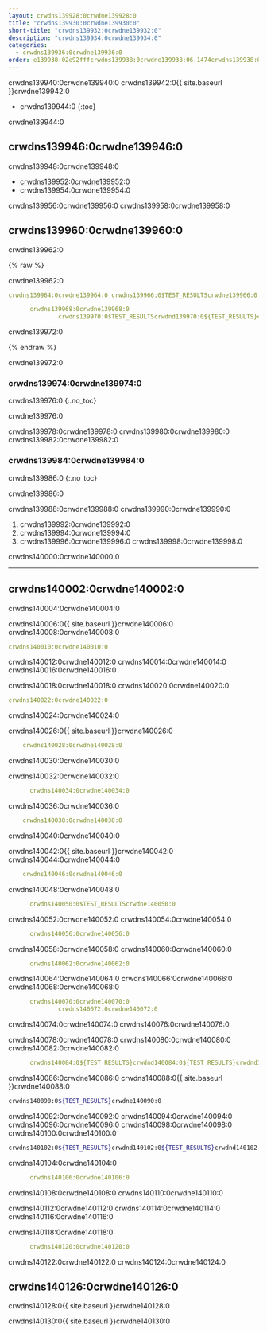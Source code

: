 ```yaml
---
layout: crwdns139928:0crwdne139928:0
title: "crwdns139930:0crwdne139930:0"
short-title: "crwdns139932:0crwdne139932:0"
description: "crwdns139934:0crwdne139934:0"
categories:
  - crwdns139936:0crwdne139936:0
order: e139938:02e92fffcrwdns139938:0crwdne139938:06.1474crwdns139938:0crwdne139938:09crwdns139938:0crwdne139938:08crwdns139938:0crwdne139938:0
---
```

crwdns139940:0crwdne139940:0 crwdns139942:0{{ site.baseurl }}crwdne139942:0

- crwdns139944:0
{:toc}

crwdne139944:0

## crwdns139946:0crwdne139946:0

crwdns139948:0crwdne139948:0

- <a href="crwdns139950:0crwdne139950:0" target="_blank">crwdns139952:0crwdne139952:0</a>
- crwdns139954:0crwdne139954:0

crwdns139956:0crwdne139956:0 crwdns139958:0crwdne139958:0

## crwdns139960:0crwdne139960:0

crwdns139962:0

{% raw %}

crwdne139962:0

```yaml
crwdns139964:0crwdne139964:0 crwdns139966:0$TEST_RESULTScrwdne139966:0

      crwdns139968:0crwdne139968:0
              crwdns139970:0$TEST_RESULTScrwdnd139970:0${TEST_RESULTS}crwdnd139970:0${TEST_RESULTS}crwdnd139970:0${TEST_RESULTS}crwdne139970:0
```

crwdns139972:0

{% endraw %}

crwdne139972:0

### crwdns139974:0crwdne139974:0

crwdns139976:0
{:.no_toc}

crwdne139976:0

crwdns139978:0crwdne139978:0 crwdns139980:0crwdne139980:0 crwdns139982:0crwdne139982:0

### crwdns139984:0crwdne139984:0

crwdns139986:0
{:.no_toc}

crwdne139986:0

crwdns139988:0crwdne139988:0 crwdns139990:0crwdne139990:0

1. crwdns139992:0crwdne139992:0
2. crwdns139994:0crwdne139994:0
3. crwdns139996:0crwdne139996:0 crwdns139998:0crwdne139998:0

crwdns140000:0crwdne140000:0

* * *

## crwdns140002:0crwdne140002:0

crwdns140004:0crwdne140004:0

crwdns140006:0{{ site.baseurl }}crwdne140006:0 crwdns140008:0crwdne140008:0

```yaml
crwdns140010:0crwdne140010:0
```

crwdns140012:0crwdne140012:0 crwdns140014:0crwdne140014:0 crwdns140016:0crwdne140016:0

crwdns140018:0crwdne140018:0 crwdns140020:0crwdne140020:0

```yaml
crwdns140022:0crwdne140022:0
```

crwdns140024:0crwdne140024:0

crwdns140026:0{{ site.baseurl }}crwdne140026:0

```yaml
    crwdns140028:0crwdne140028:0
```

crwdns140030:0crwdne140030:0

crwdns140032:0crwdne140032:0

```yaml
      crwdns140034:0crwdne140034:0
```

crwdns140036:0crwdne140036:0

```yaml
    crwdns140038:0crwdne140038:0
```

crwdns140040:0crwdne140040:0

crwdns140042:0{{ site.baseurl }}crwdne140042:0 crwdns140044:0crwdne140044:0

```yaml
    crwdns140046:0crwdne140046:0
```

crwdns140048:0crwdne140048:0

```yaml
      crwdns140050:0$TEST_RESULTScrwdne140050:0
```

crwdns140052:0crwdne140052:0 crwdns140054:0crwdne140054:0

```yaml
      crwdns140056:0crwdne140056:0
```

crwdns140058:0crwdne140058:0 crwdns140060:0crwdne140060:0

```yaml
      crwdns140062:0crwdne140062:0
```

crwdns140064:0crwdne140064:0 crwdns140066:0crwdne140066:0 crwdns140068:0crwdne140068:0

```yaml
      crwdns140070:0crwdne140070:0
              crwdns140072:0crwdne140072:0
```

crwdns140074:0crwdne140074:0 crwdns140076:0crwdne140076:0

crwdns140078:0crwdne140078:0 crwdns140080:0crwdne140080:0 crwdns140082:0crwdne140082:0

```yaml
      crwdns140084:0${TEST_RESULTS}crwdnd140084:0${TEST_RESULTS}crwdnd140084:0${TEST_RESULTS}crwdne140084:0
```

crwdns140086:0crwdne140086:0 crwdns140088:0{{ site.baseurl }}crwdne140088:0

```bash
crwdns140090:0${TEST_RESULTS}crwdne140090:0
```

crwdns140092:0crwdne140092:0 crwdns140094:0crwdne140094:0 crwdns140096:0crwdne140096:0 crwdns140098:0crwdne140098:0 crwdns140100:0crwdne140100:0

```bash
crwdns140102:0${TEST_RESULTS}crwdnd140102:0${TEST_RESULTS}crwdnd140102:0${TEST_RESULTS}crwdne140102:0
```

crwdns140104:0crwdne140104:0

```yaml
      crwdns140106:0crwdne140106:0
```

crwdns140108:0crwdne140108:0 crwdns140110:0crwdne140110:0

crwdns140112:0crwdne140112:0 crwdns140114:0crwdne140114:0 crwdns140116:0crwdne140116:0

crwdns140118:0crwdne140118:0

```yaml
      crwdns140120:0crwdne140120:0
```

crwdns140122:0crwdne140122:0 crwdns140124:0crwdne140124:0

## crwdns140126:0crwdne140126:0

crwdns140128:0{{ site.baseurl }}crwdne140128:0

crwdns140130:0{{ site.baseurl }}crwdne140130:0